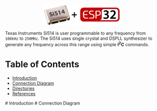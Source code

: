 <p align="center">
  <img src='images/si514-esp32.png'>
</p>

Texas Instruments Si514 is user programmable to any frequency from `100kHz` to `250MHz`. The Si514 uses single crystal and DSPLL synthesizer to generate any frequency across this range using simple **I**<sup>**2**</sup>**C** commands.

# Table of Contents
* [Introduction](#Introduction)
* [Connection Diagram](#Connection-Diagram)
* [Directories](#Directories)
* [References](#References)

<a name="Introduction"/>
# Introduction



<a name="Connection-Diagram"/>
# Connection Diagram
